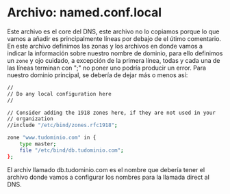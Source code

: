 # Archivo: named.conf.local

Este archivo es el core del DNS, este archivo no lo copiamos porque lo que vamos a añadir es principalmente líneas por debajo de el útimo comentario.
En este archivo definimos las zonas y los archivos en donde vamos a indicar la información sobre nuestro nombre de dominio, para ello definimos un
```zone``` y ojo cuidado, a excepción de la primera línea, todas y cada una de las líneas terminan con ";" no poner uno podría producir un error.
Para nuestro dominio principal, se debería de dejar más o menos así:

```bash
//
// Do any local configuration here
//

// Consider adding the 1918 zones here, if they are not used in your
// organization
//include "/etc/bind/zones.rfc1918";

zone "www.tudominio.com" in {
    type master;
    file "/etc/bind/db.tudominio.com";
};
```
El archiv llamado db.tudominio.com es el nombre que debería tener el archivo donde vamos a configurar los nombres para la
llamada direct al DNS.
